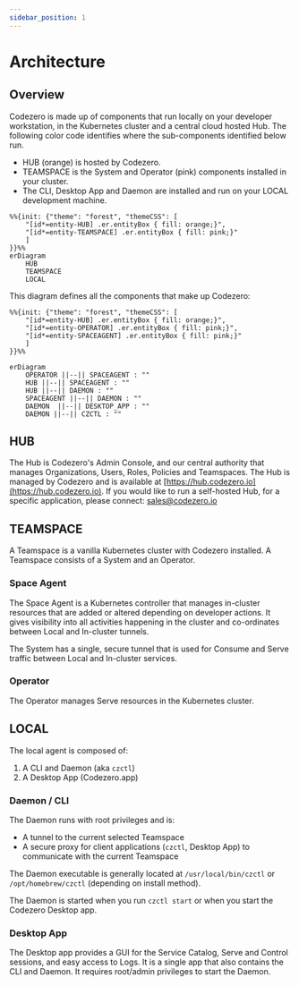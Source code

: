 ```yaml
---
sidebar_position: 1
---
```


# Architecture

## Overview

Codezero is made up of components that run locally on your developer workstation, in the Kubernetes cluster and a central cloud hosted Hub. The following color code identifies where the sub-components identified below run.

* HUB (orange) is hosted by Codezero.
* TEAMSPACE is the System and Operator (pink) components installed in your cluster.
* The CLI, Desktop App and Daemon are installed and run on your LOCAL development machine.

```mermaid
%%{init: {"theme": "forest", "themeCSS": [
    "[id*=entity-HUB] .er.entityBox { fill: orange;}",
    "[id*=entity-TEAMSPACE] .er.entityBox { fill: pink;}"
    ]
}}%%
erDiagram
    HUB
    TEAMSPACE
    LOCAL
```

This diagram defines all the components that make up Codezero:

```mermaid
%%{init: {"theme": "forest", "themeCSS": [
    "[id*=entity-HUB] .er.entityBox { fill: orange;}",
    "[id*=entity-OPERATOR] .er.entityBox { fill: pink;}",
    "[id*=entity-SPACEAGENT] .er.entityBox { fill: pink;}"
    ]
}}%%

erDiagram
    OPERATOR ||--|| SPACEAGENT : ""
    HUB ||--|| SPACEAGENT : ""
    HUB ||--|| DAEMON : ""
    SPACEAGENT ||--|| DAEMON : ""
    DAEMON  ||--|| DESKTOP_APP : ""
    DAEMON ||--|| CZCTL : ""
```

## HUB

The Hub is Codezero's Admin Console, and our central authority that manages Organizations, Users, Roles, Policies and Teamspaces. The Hub is managed by Codezero and is available at [https://hub.codezero.io](https://hub.codezero.io). If you would like to run a self-hosted Hub, for a specific application, please connect: [sales@codezero.io](mailto:sales@codezero.io)

## TEAMSPACE

A Teamspace is a vanilla Kubernetes cluster with Codezero installed. A Teamspace consists of a System and an Operator.

### Space Agent

The Space Agent is a Kubernetes controller that manages in-cluster resources that are added or altered depending on developer actions.
It gives visibility into all activities happening in the cluster and co-ordinates between Local and In-cluster tunnels.

The System has a single, secure tunnel that is used for Consume and Serve traffic between Local and In-cluster services.

### Operator

The Operator manages Serve resources in the Kubernetes cluster.

## LOCAL

The local agent is composed of:

1. A CLI and Daemon (aka `czctl`)
2. A Desktop App (Codezero.app)

### Daemon / CLI

The Daemon runs with root privileges and is:

* A tunnel to the current selected Teamspace
* A secure proxy for client applications (`czctl`, Desktop App) to communicate with the current Teamspace

The Daemon executable is generally located at `/usr/local/bin/czctl` or `/opt/homebrew/czctl` (depending on install method).

The Daemon is started when you run `czctl start` or when you start the Codezero Desktop app.

### Desktop App

The Desktop app provides a GUI for the Service Catalog, Serve and Control sessions, and easy access to Logs. It is a single app that also contains the CLI and Daemon. It requires root/admin privileges to start the Daemon.
